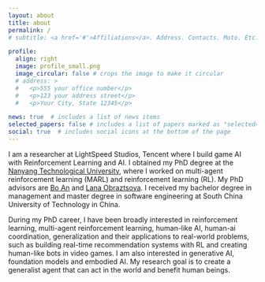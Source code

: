 ```yaml
---
layout: about
title: about
permalink: /
# subtitle: <a href='#'>Affiliations</a>. Address. Contacts. Moto. Etc.

profile:
  align: right
  image: profile_small.png
  image_circular: false # crops the image to make it circular
  # address: >
  #   <p>555 your office number</p>
  #   <p>123 your address street</p>
  #   <p>Your City, State 12345</p>

news: true  # includes a list of news items
selected_papers: false # includes a list of papers marked as "selected={true}"
social: true  # includes social icons at the bottom of the page
---
```


I am a researcher at LightSpeed Studios, Tencent where I build game AI with Reinforcement Learning and AI. I obtained my PhD degree at the <a href="https://www.ntu.edu.sg/">Nanyang Technological University</a>, where I worked on multi-agent reinforcement learning (MARL) and reinforcement learning (RL). My PhD advisors are <a href="https://personal.ntu.edu.sg/boan/">Bo An</a> and <a href="https://dr.ntu.edu.sg/cris/rp/rp00219">Lana Obraztsova</a>. I received my bachelor degree in management and master degree in software engineering at South China University of Technology in China.

During my PhD career, I have been broadly interested in reinforcement learning, multi-agent reinforcement learning, human-like AI, human-ai coordination, generalization and their applications to real-world problems, such as building real-time recommendation systems with RL and creating human-like bots in video games. I am also interested in generative AI, foundation models and embodied AI. My research goal is to create a generalist agent that can act in the world and benefit human beings.
